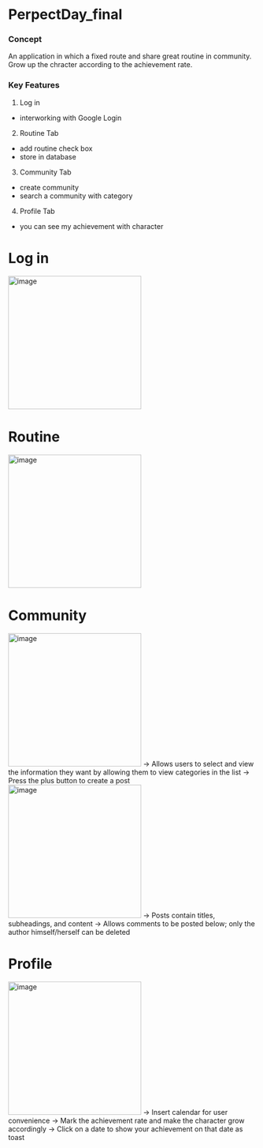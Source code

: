 # PerpectDay_final
### Concept
An application in which a fixed route and share great routine in community.
Grow up the chracter according to the achievement rate.

### Key Features
1. Log in 
  - interworking with Google Login
2. Routine Tab
  - add routine check box
  - store in database
3. Community Tab
  - create community
  - search a community with category
4. Profile Tab
  - you can see my achievement with character

# Log in
<img width="270" alt="image" src="https://user-images.githubusercontent.com/86233382/173414708-2e6bfb0c-9795-4085-9e46-3160c1923cc2.png">

# Routine
<img width="270" alt="image" src="https://user-images.githubusercontent.com/86233382/173414970-e7648ba5-42fd-4472-aaa9-ed3825da0401.png">

# Community
<img width="270" alt="image" src="https://user-images.githubusercontent.com/86233382/173415055-9d38a288-4cd2-48c1-94ae-e16d408c7b63.png">
-> Allows users to select and view the information they want by allowing them to view categories in the list  
-> Press the plus button to create a post  

<img width="270" alt="image" src="https://user-images.githubusercontent.com/86233382/173415117-f87f5e62-91ed-4591-b665-8af8ce168aee.png">
-> Posts contain titles, subheadings, and content  
-> Allows comments to be posted below; only the author himself/herself can be deleted  

# Profile
<img width="270" alt="image" src="https://user-images.githubusercontent.com/86233382/173415196-4ef7e93f-138b-4f46-8713-fbf902ab283b.png">
-> Insert calendar for user convenience  
-> Mark the achievement rate and make the character grow accordingly  
-> Click on a date to show your achievement on that date as toast  

